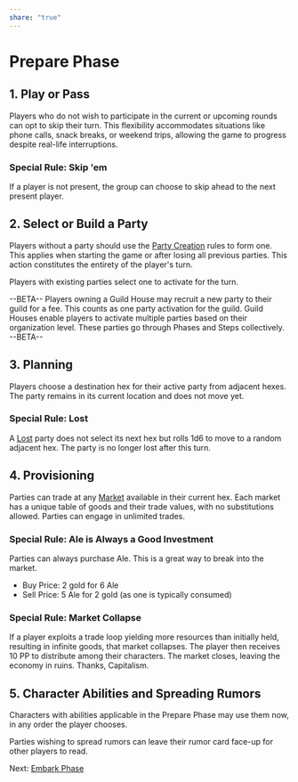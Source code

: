 ```yaml
---
share: "true"
---
```


# Prepare Phase

## 1. **Play or Pass**

Players who do not wish to participate in the current or upcoming rounds can opt to skip their turn. This flexibility accommodates situations like phone calls, snack breaks, or weekend trips, allowing the game to progress despite real-life interruptions.

### Special Rule: Skip 'em

If a player is not present, the group can choose to skip ahead to the next present player.

## 2. Select or Build a Party

Players without a party should use the [Party Creation](./Party%20Creation.html) rules to form one. This applies when starting the game or after losing all previous parties. This action constitutes the entirety of the player's turn.

Players with existing parties select one to activate for the turn.

--BETA--
Players owning a Guild House may recruit a new party to their guild for a fee. This counts as one party activation for the guild.
Guild Houses enable players to activate multiple parties based on their organization level. These parties go through Phases and Steps collectively.
--BETA--

## 3. Planning

Players choose a destination hex for their active party from adjacent hexes. The party remains in its current location and does not move yet.

### Special Rule: Lost

A [Lost](Lost.html) party does not select its next hex but rolls 1d6 to move to a random adjacent hex. The party is no longer lost after this turn.

## 4. Provisioning

Parties can trade at any [Market](./Market.html) available in their current hex. Each market has a unique table of goods and their trade values, with no substitutions allowed. Parties can engage in unlimited trades.

### Special Rule: Ale is Always a Good Investment

Parties can always purchase Ale. This is a great way to break into the market.
- Buy Price: 2 gold for 6 Ale
- Sell Price: 5 Ale for 2 gold (as one is typically consumed)

### Special Rule: Market Collapse

If a player exploits a trade loop yielding more resources than initially held, resulting in infinite goods, that market collapses. The player then receives 10 PP to distribute among their characters. The market closes, leaving the economy in ruins. Thanks, Capitalism.

## 5. Character Abilities and Spreading Rumors

Characters with abilities applicable in the Prepare Phase may use them now, in any order the player chooses.

Parties wishing to spread rumors can leave their rumor card face-up for other players to read.

Next: [Embark Phase](./Embark%20Phase.html)